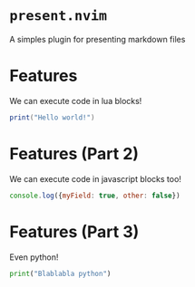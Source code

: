 # `present.nvim`

A simples plugin for presenting markdown files

# Features

We can execute code in lua blocks!

```lua
print("Hello world!")
```

# Features (Part 2)

We can execute code in javascript blocks too!

```javascript
console.log({myField: true, other: false})
```

# Features (Part 3)

Even python!

```python
print("Blablabla python")
```
